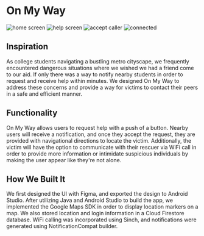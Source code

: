 # On My Way
![home screen](/appImages/home.png) ![help screen](/appImages/help.png) ![accept caller](/appImages/accept.png) ![connected](/appImages/connected.png)

## Inspiration
As college students navigating a bustling metro cityscape, we frequently encountered dangerous situations where we wished we had a friend come to our aid. If only there was a way to notify nearby students in order to request and receive help within minutes. We designed On My Way to address these concerns and provide a way for victims to contact their peers in a safe and efficient manner.

## Functionality
On My Way allows users to request help with a push of a button. Nearby users will receive a notification, and once they accept the request, they are provided with navigational directions to locate the victim. Additionally, the victim will have the option to communicate with their rescuer via WiFi call in order to provide more information or intimidate suspicious individuals by making the user appear like they're not alone.

## How We Built It
We first designed the UI with Figma, and exported the design to Android Studio. After utilizing Java and Android Studio to build the app, we implemented the Google Maps SDK in order to display location markers on a map. We also stored location and login information in a Cloud Firestore database. WiFi calling was incorporated using Sinch, and notifications were generated using NotificationCompat builder.

